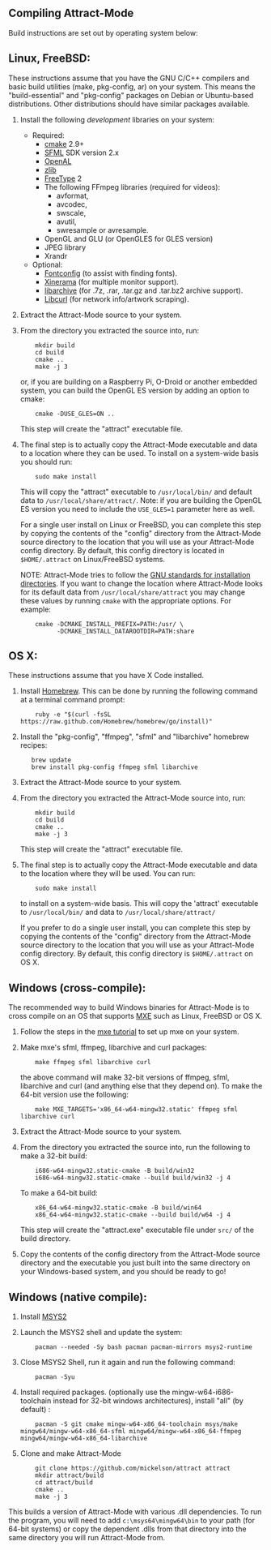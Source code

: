 Compiling Attract-Mode
----------------------

Build instructions are set out by operating system below:

Linux, FreeBSD:
---------------

These instructions assume that you have the GNU C/C++ compilers and basic
build utilities (make, pkg-config, ar) on your system.  This means the
"build-essential" and "pkg-config" packages on Debian or Ubuntu-based
distributions.  Other distributions should have similar packages available.

1. Install the following *development* libraries on your system:

   * Required:
      - [cmake] 2.9+
      - [SFML] SDK version 2.x
      - [OpenAL]
      - [zlib]
      - [FreeType] 2
      - The following FFmpeg libraries (required for videos):
          * avformat,
          * avcodec,
          * swscale,
          * avutil,
          * swresample or avresample.
      - OpenGL and GLU (or OpenGLES for GLES version)
      - JPEG library
      - Xrandr
   * Optional:
      - [Fontconfig] (to assist with finding fonts).
      - [Xinerama] (for multiple monitor support).
      - [libarchive] (for .7z, .rar, .tar.gz and .tar.bz2 archive support).
      - [Libcurl] (for network info/artwork scraping).

2. Extract the Attract-Mode source to your system.

3. From the directory you extracted the source into, run:

           mkdir build
           cd build
           cmake ..
           make -j 3

   or, if you are building on a Raspberry Pi, O-Droid or another embedded
   system, you can build the OpenGL ES version by adding an option to cmake:

           cmake -DUSE_GLES=ON ..

   This step will create the "attract" executable file.

4. The final step is to actually copy the Attract-Mode executable and data
   to a location where they can be used.  To install on a system-wide basis
   you should run:

           sudo make install

   This will copy the "attract" executable to `/usr/local/bin/` and default
   data to `/usr/local/share/attract/`.  Note: if you are building the OpenGL
   ES version you need to include the `USE_GLES=1` parameter here as well.

   For a single user install on Linux or FreeBSD, you can complete this step
   by copying the contents of the "config" directory from the Attract-Mode
   source directory to the location that you will use as your Attract-Mode
   config directory.  By default, this config directory is located in
   `$HOME/.attract` on Linux/FreeBSD systems.

   NOTE: Attract-Mode tries to follow the [GNU standards for installation
   directories][GNUInstallDirs].
   If you want to change the location where Attract-Mode looks for its default
   data from `/usr/local/share/attract` you may change these values by running
   `cmake` with the appropriate options. For example:

           cmake -DCMAKE_INSTALL_PREFIX=PATH:/usr/ \
                 -DCMAKE_INSTALL_DATAROOTDIR=PATH:share

OS X:
-----

These instructions assume that you have X Code installed.

1. Install [Homebrew].  This can be done by running the following command at a
   terminal command prompt:

           ruby -e "$(curl -fsSL https://raw.github.com/Homebrew/homebrew/go/install)"

2.  Install the "pkg-config", "ffmpeg", "sfml" and "libarchive" homebrew
    recipes:

           brew update
           brew install pkg-config ffmpeg sfml libarchive

3. Extract the Attract-Mode source to your system.

4. From the directory you extracted the Attract-Mode source into, run:

           mkdir build
           cd build
           cmake ..
           make -j 3

   This step will create the "attract" executable file.

5. The final step is to actually copy the Attract-Mode executable and data to
   the location where they will be used.  You can run:

           sudo make install

   to install on a system-wide basis.  This will copy the 'attract' executable
   to `/usr/local/bin/` and data to `/usr/local/share/attract/`

   If you prefer to do a single user install, you can complete this step by
   copying the contents of the "config" directory from the Attract-Mode
   source directory to the location that you will use as your Attract-Mode
   config directory.  By default, this config directory is `$HOME/.attract` on
   OS X.

Windows (cross-compile):
------------------------

The recommended way to build Windows binaries for Attract-Mode is to cross
compile on an OS that supports [MXE] such as Linux, FreeBSD or OS X.

1. Follow the steps in the [mxe tutorial] to set up mxe on your system.

2. Make mxe's sfml, ffmpeg, libarchive and curl packages:

           make ffmpeg sfml libarchive curl

   the above command will make 32-bit versions of ffmpeg, sfml, libarchive and curl
   (and anything else that they depend on). To make the 64-bit version use the following:

           make MXE_TARGETS='x86_64-w64-mingw32.static' ffmpeg sfml libarchive curl

3. Extract the Attract-Mode source to your system.

4. From the directory you extracted the source into, run the following to make
   a 32-bit build:

           i686-w64-mingw32.static-cmake -B build/win32
           i686-w64-mingw32.static-cmake --build build/win32 -j 4

   To make a 64-bit build:

           x86_64-w64-mingw32.static-cmake -B build/win64
           x86_64-w64-mingw32.static-cmake --build build/w64 -j 4

   This step will create the "attract.exe" executable file under `src/` of
   the build directory.

5. Copy the contents of the config directory from the Attract-Mode source
   directory and the executable you just built into the same directory on your
   Windows-based system, and you should be ready to go!

Windows (native compile):
-------------------------

1. Install [MSYS2]

2. Launch the MSYS2 shell and update the system:

           pacman --needed -Sy bash pacman pacman-mirrors msys2-runtime

3. Close MSYS2 Shell,  run it again and run the following command:

           pacman -Syu

4. Install required packages. (optionally use the mingw-w64-i686-toolchain
   instead for 32-bit windows architectures), install "all" (by default) :

           pacman -S git cmake mingw-w64-x86_64-toolchain msys/make mingw64/mingw-w64-x86_64-sfml mingw64/mingw-w64-x86_64-ffmpeg mingw64/mingw-w64-x86_64-libarchive

5. Clone and make Attract-Mode

           git clone https://github.com/mickelson/attract attract
           mkdir attract/build
           cd attract/build
           cmake ..
           make -j 3

This builds a version of Attract-Mode with various .dll dependencies.  To
run the program, you will need to add `c:\msys64\mingw64\bin` to your path
(for 64-bit systems) or copy the dependent .dlls from that directory into
the same directory you will run Attract-Mode from.

[cmake]: https://cmake.org/
[SFML]: http://sfml-dev.org/
[OpenAL]: https://www.openal.org/
[zlib]: http://zlib.net/
[FreeType]: http://freetype.org/
[FFmpeg]: https://ffmpeg.org/
[FontConfig]: http://fontconfig.org/
[Xinerama]: https://en.wikipedia.org/wiki/Xinerama
[libarchive]: http://www.libarchive.org/
[Libcurl]: https://curl.se/libcurl/
[MXE]: http://mxe.cc
[mxe tutorial]: http://mxe.cc/#tutorial
[Homebrew]: http://brew.sh
[MSYS2]: https://msys2.github.io/
[GNUInstallDirs]: https://cmake.org/cmake/help/v3.0/module/GNUInstallDirs.html
